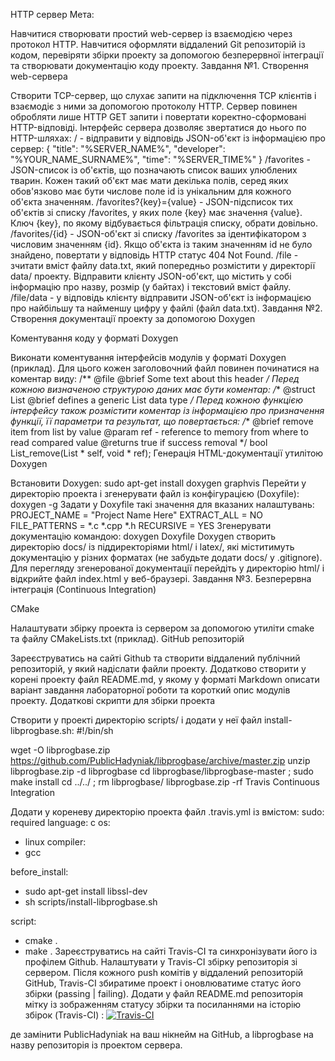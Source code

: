 HTTP сервер
Мета:

Навчитися створювати простий web-сервер із взаємодією через протокол HTTP. Навчитися оформляти віддалений Git репозиторій із кодом, перевіряти збірки проекту за допомогою безперервної інтеграції та створювати документацію коду проекту.
Завдання №1. Створення web-сервера

Створити TCP-сервер, що слухає запити на підключення TCP клієнтів і взаємодіє з ними за допомогою протоколу HTTP. Сервер повинен обробляти лише HTTP GET запити і повертати коректно-сформовані HTTP-відповіді. Інтерфейс сервера дозволяє звертатися до нього по HTTP-шляхах:
/ - відправити у відповідь JSON-об'єкт із інформацією про сервер:
{
    "title": "%SERVER_NAME%", 
    "developer": "%YOUR_NAME_SURNAME%", 
    "time": "%SERVER_TIME%"
}
/favorites - JSON-список із об'єктів, що позначають список ваших улюблених тварин. Кожен такий об'єкт має мати декілька полів, серед яких обов'язково має бути числове поле id із унікальним для кожного об'єкта значенням.
/favorites?{key}={value} - JSON-підсписок тих об'єктів зі списку /favorites, у яких поле {key} має значення {value}. Ключ {key}, по якому відбувається фільтрація списку, обрати довільно.
/favorites/{id} - JSON-об'єкт зі списку /favorites за ідентифікатором з числовим значенням {id}. Якщо об'єкта із таким значенням id не було знайдено, повертати у відповідь HTTP статус 404 Not Found.
/file - зчитати вміст файлу data.txt, який попередньо розмістити у директорії data/ проекту. Відправити клієнту JSON-об'єкт, що містить у собі інформацію про назву, розмір (у байтах) і текстовий вміст файлу.
/file/data - у відповідь клієнту відправити JSON-об'єкт із інформацією про найбільшу та найменшу цифру у файлі (файл data.txt).
Завдання №2. Створення документації проекту за допомогою Doxygen

Коментування коду у форматі Doxygen

Виконати коментування інтерфейсів модулів у форматі Doxygen (приклад).
Для цього кожен заголовочний файл повинен починатися на коментар виду:
/** @file
    @brief Some text about this header
*/
Перед кожною визначеною структурою даних має бути коментар:
/**
    @struct List
    @brief defines a generic List data type
*/
Перед кожною функцією інтерфейсу також розмістити коментар із інформацією про призначення функції, її параметри та результат, що повертається:
/**
    @brief remove item from list by value
    @param ref - reference to memory from where to read compared value
    @returns true if success removal
*/
bool List_remove(List * self, void * ref);
Генерація HTML-документації утилітою Doxygen

Встановити Doxygen:
sudo apt-get install doxygen graphvis
Перейти у директорію проекта і згенерувати файл із конфігурацією (Doxyfile):
doxygen -g
Задати у Doxyfile такі значення для вказаних налаштувань:
PROJECT_NAME           = "Project Name Here"
EXTRACT_ALL            = NO
FILE_PATTERNS          = *.c *.cpp *.h
RECURSIVE              = YES
Згенерувати документацію командою:
doxygen Doxyfile
Doxygen створить директорію docs/ із піддиректоріями html/ і latex/, які міститимуть документацію у різних форматах (не забудьте додати docs/ у .gitignore).
Для перегляду згенерованої документації перейдіть у директорію html/ і відкрийте файл index.html у веб-браузері.
Завдання №3. Безперервна інтеграція (Continuous Integration)

CMake

Налаштувати збірку проекта із сервером за допомогою утиліти cmake та файлу CMakeLists.txt (приклад).
GitHub репозиторій

Зареєструватись на сайті Github та створити віддалений публічний репозиторій, у який надіслати файли проекту. Додатково створити у корені проекту файл README.md, у якому у форматі Markdown описати варіант завдання лабораторної роботи та короткий опис модулів проекту.
Додаткові скрипти для збірки проекта

Створити у проекті директорію scripts/ і додати у неї файл install-libprogbase.sh:
#!/bin/sh

wget -O libprogbase.zip https://github.com/PublicHadyniak/libprogbase/archive/master.zip
unzip libprogbase.zip -d libprogbase
cd libprogbase/libprogbase-master ; sudo make install
cd ../../ ; rm libprogbase/ libprogbase.zip -rf
Travis Continuous Integration

Додати у кореневу директорію проекта файл .travis.yml із вмістом:
sudo: required
language: c
os:
  - linux
compiler: 
  - gcc

before_install:
  - sudo apt-get install libssl-dev
  - sh scripts/install-libprogbase.sh

script: 
  - cmake . 
  - make .
Зареєструватись на сайті Travis-CI та синхронізувати його із профілем Github. Налаштувати у Travis-CI збірку репозиторія зі сервером. Після кожного push комітів у віддалений репозиторій GitHub, Travis-CI збиратиме проект і оновлюватиме статус його збірки (passing | failing). Додати у файл README.md репозиторія мітку із зображенням статусу збірки та посиланнями на історію збірок (Travis-CI) :
[![Travis-CI][travis-badge]][travis-builds]

[travis-badge]: https://travis-ci.org/PublicHadyniak/libprogbase.svg?branch=master
[travis-builds]: https://travis-ci.org/PublicHadyniak/libprogbase/builds
де замінити PublicHadyniak на ваш нікнейм на GitHub, а libprogbase на назву репозиторія із проектом сервера.

